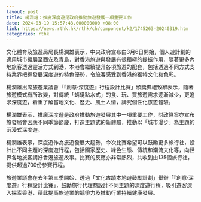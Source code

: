 ```yaml
---
layout: post
title: 楊潤雄：推廣深度遊是政府推動旅遊發展一項重要工作　
date: 2024-03-19 15:57:43.000000000 +08:00
link: https://news.rthk.hk/rthk/ch/component/k2/1745263-20240319.htm
categories: rthk
---
```


文化體育及旅遊局局長楊潤雄表示，中央政府宣布由3月6日開始，個人遊計劃的適用城市擴展至西安及青島，對香港旅遊與發展有很積極的提振作用，隨著更多內地旅客透過靈活方式到港，本港會繼續提升各項旅遊的配套，包括透過不同方式支持業界把握發展深度遊的特色優勢，令旅客感受到香港的獨特文化和色彩。

楊潤雄出席旅遊業議會「『創意‧深度遊』行程設計比賽」頒獎典禮致辭表示，隨著旅遊模式有所改變，對傳統「蜻蜓點水式」的食、玩、買旅遊需求逐漸減少，更追求深度遊，着重了解當地文化、歷史、風土人情，講究個性化旅遊體驗。

楊潤雄表示，推廣深度遊是政府推動旅遊發展其中一項重要工作，財政算案亦宣布旅發局會因應不同季節節慶，打造主題式的新體驗，推動以「城市漫步」為主題的沉浸式深度遊。

楊潤雄表示，深度遊作為旅遊發展大趨勢，今次比賽希望可以鼓勵更多旅行社，設計出不同主題的深度遊行程，包括國家歷史、綠色生態、傳統和潮流文化等，向世界各地旅客講好香港旅遊故事。比賽的反應亦非常熱烈，共收到由135個旅行社，提供超過700份參賽行程。

旅遊業議會在去年第三季開始，透過「文化古蹟本地遊鼓勵計劃」舉辦「『創意‧深度遊』行程設計比賽」，鼓勵旅行代理商設計不同主題的深度遊行程，吸引遊客深入探索香港，藉此提高旅遊業的競爭力及推動行業持續健康發展。
